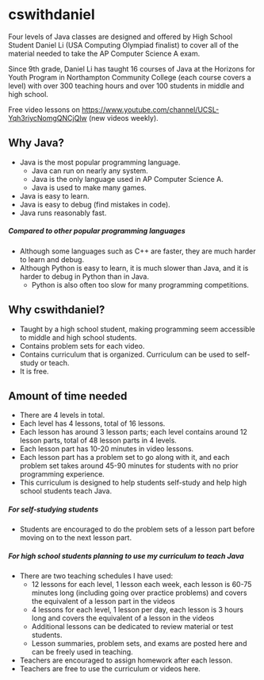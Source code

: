# cswithdaniel
Four levels of Java classes are designed and offered by High School Student Daniel Li (USA Computing Olympiad finalist) to cover all of the material needed to take the AP Computer Science A exam.

Since 9th grade, Daniel Li has taught 16 courses of Java at the Horizons for Youth Program in Northampton Community College (each course covers a level) with over 300 teaching hours and over 100 students in middle and high school.

Free video lessons on https://www.youtube.com/channel/UCSL-Yqh3riycNomgQNCjQlw (new videos weekly).

## Why Java?
* Java is the most popular programming language.
  * Java can run on nearly any system.
  * Java is the only language used in AP Computer Science A.
  * Java is used to make many games.
* Java is easy to learn.
* Java is easy to debug (find mistakes in code).
* Java runs reasonably fast.

##### Compared to other popular programming languages
* Although some languages such as C++ are faster, they are much harder to learn and debug.
* Although Python is easy to learn, it is much slower than Java, and it is harder to debug in Python than in Java.
  * Python is also often too slow for many programming competitions.

## Why cswithdaniel?
* Taught by a high school student, making programming seem accessible to middle and high school students.
* Contains problem sets for each video.
* Contains curriculum that is organized. Curriculum can be used to self-study or teach.
* It is free.

## Amount of time needed

* There are 4 levels in total.
* Each level has 4 lessons, total of 16 lessons.
* Each lesson has around 3 lesson parts; each level contains around 12 lesson parts, total of 48 lesson parts in 4 levels.
* Each lesson part has 10-20 minutes in video lessons.
* Each lesson part has a problem set to go along with it, and each problem set takes around 45-90 minutes for students with no prior programming experience.
* This curriculum is designed to help students self-study and help high school students teach Java.

##### For self-studying students
* Students are encouraged to do the problem sets of a lesson part before moving on to the next lesson part.

##### For high school students planning to use my curriculum to teach Java
* There are two teaching schedules I have used:
  * 12 lessons for each level, 1 lesson each week, each lesson is 60-75 minutes long (including going over practice problems) and covers the equivalent of a lesson part in the videos
  * 4 lessons for each level, 1 lesson per day, each lesson is 3 hours long and covers the equivalent of a lesson in the videos
  * Additional lessons can be dedicated to review material or test students.
  * Lesson summaries, problem sets, and exams are posted here and can be freely used in teaching.
* Teachers are encouraged to assign homework after each lesson.
* Teachers are free to use the curriculum or videos here.
